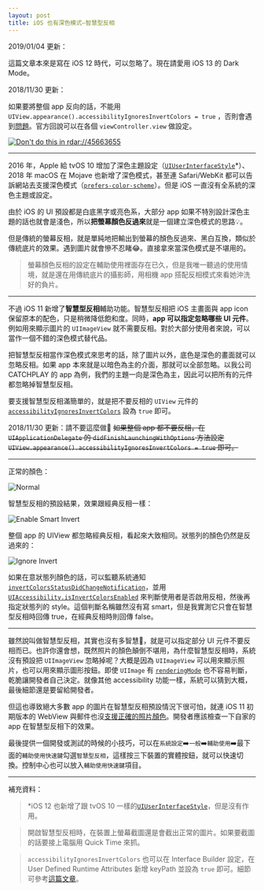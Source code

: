 ```yaml
---
layout: post
title: iOS 也有深色模式—智慧型反相
---
```

2019/01/04 更新：

這篇文章本來是寫在 iOS 12 時代，可以忽略了。現在請愛用 iOS 13 的 Dark Mode。

2018/11/30 更新：

如果要將整個 app 反向的話，不能用 `UIView.appearance().accessibilityIgnoresInvertColors = true` ，否則會遇到[問題](http://www.openradar.me/radar?id=4963036246835200)。官方回說可以在各個 `viewController.view` 做設定。

[![Don't do this in rdar://45663655](/assets/img/2018-10-30-smart-invert-radar-reply.png)](rdar://45663655)

---
2016 年，Apple 給 tvOS 10 增加了深色主題設定（[`UIUserInterfaceStyle`](https://developer.apple.com/documentation/uikit/uiuserinterfacestyle)*）、2018 年 macOS 在 Mojave 也新增了深色模式，甚至連 Safari/WebKit 都可以告訴網站去支援深色模式（[`prefers-color-scheme`](https://webkit.org/blog/8475/release-notes-for-safari-technology-preview-68/)）。但是 iOS 一直沒有全系統的深色主題或設定。

由於 iOS 的 UI 預設都是白底黑字或亮色系，大部分 app 如果不特別設計深色主題的話也就會是淺色，所以**把螢幕顏色反過來**就是一個建立深色模式的思路💡。

但是傳統的螢幕反相，就是單純地把輸出到螢幕的顏色反過來、黑白互換，類似於傳統底片的效果。遇到圖片就會慘不忍睹😂。直接拿來當深色模式是不堪用的。

> 螢幕顏色反相的設定在輔助使用裡面存在已久，但是我唯一聽過的使用情境，就是還在用傳統底片的攝影師，用相機 app 搭配反相模式來看她沖洗好的負片。

---
不過 iOS 11 新增了**智慧型反相**輔助功能。智慧型反相把 iOS 主畫面與 app icon 保留原本的配色，只是稍微降低飽和度。同時，**app 可以指定忽略哪些 UI 元件**。例如用來顯示圖片的 `UIImageView` 就不需要反相。對於大部分使用者來說，可以當作一個不錯的深色模式替代品。

把智慧型反相當作深色模式來思考的話，除了圖片以外，底色是深色的畫面就可以忽略反相。如果 app 本來就是以暗色為主的介面，那就可以全部忽略。以我公司 CATCHPLAY 的 app 為例，我們的主題一向是深色為主，因此可以把所有的元件都忽略掉智慧型反相。

要支援智慧型反相滿簡單的，就是把不要反相的 `UIView` 元件的 [`accessibilityIgnoresInvertColors`](https://developer.apple.com/documentation/uikit/uiview/2865843-accessibilityignoresinvertcolors) 設為 `true` 即可。

2018/11/30 更新：請不要這麼做🚫 ~~如果整個 app 都不要反相，在 `UIApplicationDelegate` 的 `didFinishLaunchingWithOptions` 方法設定 `UIView.appearance().accessibilityIgnoresInvertColors = true` 即可。~~

---
正常的顏色：

![Normal](/assets/img/2018-10-30-cp-normal.jpg)

智慧型反相的預設結果，效果跟經典反相一樣：

![Enable Smart Invert](/assets/img/2018-10-30-enable-smart-invert.jpg)

整個 app 的 UIView 都忽略經典反相，看起來大致相同。狀態列的顏色仍然是反過來的：

![Ignore Invert](/assets/img/2018-10-30-ignore-invert.jpg)

如果在意狀態列顏色的話，可以監聽系統通知 [`invertColorsStatusDidChangeNotification`](https://developer.apple.com/documentation/uikit/uiaccessibility/1615196-invertcolorsstatusdidchangenotif)，並用 [`UIAccessibility.isInvertColorsEnabled`](https://developer.apple.com/documentation/uikit/uiaccessibility/1615167-isinvertcolorsenabled) 來判斷使用者是否啟用反相，然後再指定狀態列的 style。這個判斷名稱雖然沒有寫 smart，但是我實測它只會在智慧型反相時回傳 true，在經典反相時則回傳 false。

---
雖然說叫做智慧型反相，其實也沒有多智慧🤣，就是可以指定部分 UI 元件不要反相而已。也許你還會想，既然照片的顏色顛倒不堪用，為什麼智慧型反相時，系統沒有預設把 `UIImageView` 忽略掉呢？大概是因為 `UIImageView` 可以用來顯示照片，也可以用來顯示圖形按鈕。即使 `UIImage` 有 [`renderingMode`](https://developer.apple.com/documentation/uikit/uiimage/1624122-renderingmode) 也不容易判斷，乾脆讓開發者自己決定。就像其他 accessibility 功能一樣，系統可以猜到大概，最後細節還是要留給開發者。

但這也導致絕大多數 app 的圖片在智慧型反相預設情況下很可怕，就連 iOS 11 初期版本的 WebView 與郵件也沒[支援正確的照片顏色](https://support.apple.com/en-us/HT208067#113)。開發者應該檢查一下自家的 app 在智慧型反相下的效果。

最後提供一個開發或測試的時候的小技巧，可以在`系統設定`➡️`一般`➡️`輔助使用`➡️最下面的`輔助使用快速鍵`勾選`智慧型反相`，這樣按三下裝置的實體按鈕，就可以快速切換。控制中心也可以放入`輔助使用快速鍵`項目。

---
補充資料：

> *iOS 12 也新增了跟 tvOS 10 一樣的[`UIUserInterfaceStyle`](https://developer.apple.com/documentation/uikit/uiuserinterfacestyle)，但是沒有作用。

> 開啟智慧型反相時，在裝置上螢幕截圖還是會截出正常的圖片。如果要截圖的話要接上電腦用 Quick Time 來抓。

> `accessibilityIgnoresInvertColors` 也可以在 Interface Builder 設定，在 User Defined Runtime Attributes 新增 keyPath 並設為 `true` 即可。細節可參考[這篇文章](https://duan.ca/2017/12/20/smart-invert-support-for-you-app/)。